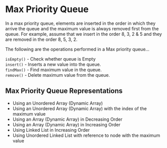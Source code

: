 # Max Priority Queue
In a max priority queue, elements are inserted in the order in which they arrive the queue and the maximum value is always removed first from the queue. For example, assume that we insert in the order 8, 3, 2 & 5 and they are removed in the order 8, 5, 3, 2.

The following are the operations performed in a Max priority queue...

```isEmpty()``` - Check whether queue is Empty  
```insert()``` - Inserts a new value into the queue.  
```findMax()``` - Find maximum value in the queue.  
```remove()``` - Delete maximum value from the queue.  

## Max Priority Queue Representations

- Using an Unordered Array (Dynamic Array)
- Using an Unordered Array (Dynamic Array) with the index of the maximum value
- Using an Array (Dynamic Array) in Decreasing Order
- Using an Array (Dynamic Array) in Increasing Order
- Using Linked List in Increasing Order
- Using Unordered Linked List with reference to node with the maximum value